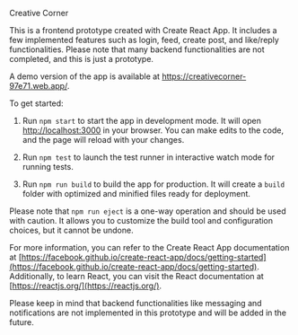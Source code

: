 Creative Corner

This is a frontend prototype created with Create React App. It includes a few implemented features such as login, feed, create post, and like/reply functionalities. Please note that many backend functionalities are not completed, and this is just a prototype.

A demo version of the app is available at https://creativecorner-97e71.web.app/.

To get started:

1. Run `npm start` to start the app in development mode. It will open [http://localhost:3000](http://localhost:3000) in your browser. You can make edits to the code, and the page will reload with your changes.

2. Run `npm test` to launch the test runner in interactive watch mode for running tests.

3. Run `npm run build` to build the app for production. It will create a `build` folder with optimized and minified files ready for deployment.

Please note that `npm run eject` is a one-way operation and should be used with caution. It allows you to customize the build tool and configuration choices, but it cannot be undone.

For more information, you can refer to the Create React App documentation at [https://facebook.github.io/create-react-app/docs/getting-started](https://facebook.github.io/create-react-app/docs/getting-started). Additionally, to learn React, you can visit the React documentation at [https://reactjs.org/](https://reactjs.org/).

Please keep in mind that backend functionalities like messaging and notifications are not implemented in this prototype and will be added in the future.
